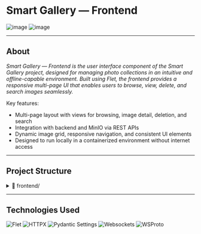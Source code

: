 # Smart Gallery — Frontend
![image](https://github.com/user-attachments/assets/4eed90c5-67c1-4f4a-828c-f775d9a00106)
![image](https://github.com/user-attachments/assets/ac87ae18-68d4-41b7-a3f3-a3a00a3c2443)

___
## About
*Smart Gallery — Frontend is the user interface component of the Smart Gallery project, designed for managing photo collections in an intuitive and offline-capable environment. Built using Flet, the frontend provides a responsive multi-page UI that enables users to browse, view, delete, and search images seamlessly.*

Key features:
- Multi-page layout with views for browsing, image detail, deletion, and search  
- Integration with backend and MinIO via REST APIs  
- Dynamic image grid, responsive navigation, and consistent UI elements  
- Designed to run locally in a containerized environment without internet access  

___
## Project Structure

<details>
  <summary>📂 frontend/</summary>
  <ul>
    <li>📄 <code>.dockerignore</code> — Files and folders excluded from Docker build context</li>
    <li>📄 <code>Dockerfile</code> — Instructions for building the frontend Docker image</li>
    <li>📄 <code>requirements.txt</code> — Python dependencies for the frontend</li>
    <details>
      <summary>📂 app/</summary>
      <ul>
        <li>📄 <code>main.py</code> — Entry point of the Flet-based UI application</li>
        <li>📄 <code>config.py</code> — Application configuration and constants</li>
        <li>📄 <code>routes.py</code> — Route management for page navigation</li>
        <details>
          <summary>📂 api/</summary>
          <ul>
            <li>📄 <code>__init__.py</code> — Marks the API module</li>
            <li>📄 <code>images_api.py</code> — API calls for bulk image operations</li>
            <li>📄 <code>image_api.py</code> — API calls for single image operations</li>
          </ul>
        </details>
        <details>
          <summary>📂 data/</summary>
          <ul>
            <li>📄 <code>__init__.py</code> — Marks the data module</li>
            <li>📄 <code>image_data.py</code> — Data structures and image-related logic</li>
          </ul>
        </details>
        <details>
          <summary>📂 views/</summary>
          <ul>
            <li>📄 <code>__init__.py</code> — Marks the views module</li>
            <li>📄 <code>base_view.py</code> — Base class for all views with shared logic</li>
            <li>📄 <code>home_view.py</code> — Home page layout with image grid</li>
            <li>📄 <code>images_view.py</code> — View for multiple images</li>
            <li>📄 <code>image_view.py</code> — View for a single image</li>
            <li>📄 <code>delete_images_view.py</code> — View for selecting and deleting images</li>
            <li>📄 <code>search_images_view.py</code> — View for searching images by text</li>
            <details>
              <summary>📂 mixins/</summary>
              <ul>
                <li>📄 <code>__init__.py</code> — Marks the mixins module</li>
                <li>📄 <code>app_bar_mixin.py</code> — Mixin for top app bar UI</li>
                <li>📄 <code>grid_mixin.py</code> — Mixin for image grid layout</li>
                <li>📄 <code>nav_bar_mixin.py</code> — Mixin for navigation bar UI</li>
              </ul>
            </details>
          </ul>
        </details>
      </ul>
    </details>
  </ul>
</details>


___
## Technologies Used
![Flet](https://img.shields.io/badge/Flet-UI_Framework-007ACC) ![HTTPX](https://img.shields.io/badge/HTTP-Client-0E8AC8) ![Pydantic Settings](https://img.shields.io/badge/Settings-Config-4B8BBE) ![Websockets](https://img.shields.io/badge/Realtime-Websockets-FFA500) ![WSProto](https://img.shields.io/badge/Protocol-WSProto-6A5ACD)
